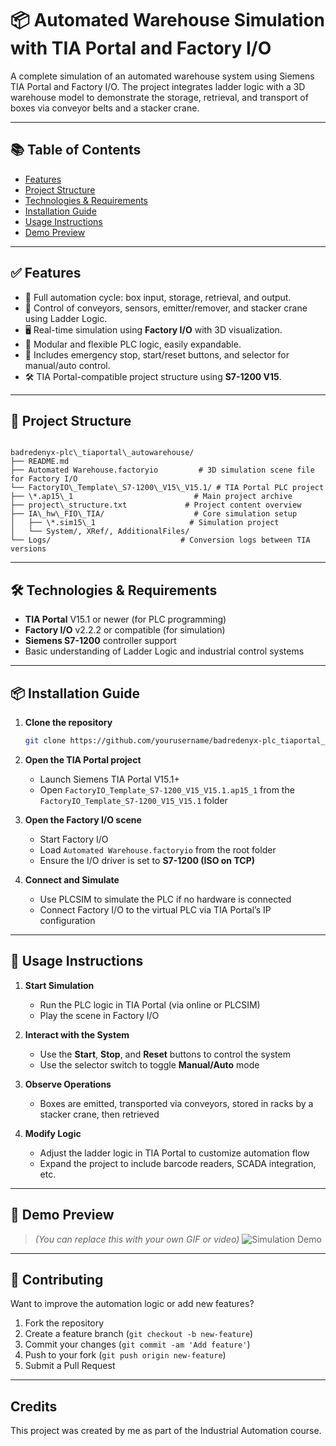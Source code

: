 
# 📦 Automated Warehouse Simulation with TIA Portal and Factory I/O

A complete simulation of an automated warehouse system using Siemens TIA Portal and Factory I/O. The project integrates ladder logic with a 3D warehouse model to demonstrate the storage, retrieval, and transport of boxes via conveyor belts and a stacker crane.

---

## 📚 Table of Contents

- [Features](#features)
- [Project Structure](#project-structure)
- [Technologies & Requirements](#technologies--requirements)
- [Installation Guide](#installation-guide)
- [Usage Instructions](#usage-instructions)
- [Demo Preview](#demo-preview)


---

## ✅ Features

- 🔄 Full automation cycle: box input, storage, retrieval, and output.
- 🤖 Control of conveyors, sensors, emitter/remover, and stacker crane using Ladder Logic.
- 🖥️ Real-time simulation using **Factory I/O** with 3D visualization.
- 🧠 Modular and flexible PLC logic, easily expandable.
- 🧪 Includes emergency stop, start/reset buttons, and selector for manual/auto control.
- 🛠️ TIA Portal-compatible project structure using **S7-1200 V15**.

---

## 📁 Project Structure

```

badredenyx-plc\_tiaportal\_autowarehouse/
├── README.md
├── Automated Warehouse.factoryio         # 3D simulation scene file for Factory I/O
└── FactoryIO\_Template\_S7-1200\_V15\_V15.1/ # TIA Portal PLC project
├── \*.ap15\_1                           # Main project archive
├── project\_structure.txt             # Project content overview
├── IA\_hw\_FIO\_TIA/                    # Core simulation setup
│   ├── \*.sim15\_1                     # Simulation project
│   └── System/, XRef/, AdditionalFiles/
└── Logs/                             # Conversion logs between TIA versions

````

---

## 🛠️ Technologies & Requirements

- **TIA Portal** V15.1 or newer (for PLC programming)
- **Factory I/O** v2.2.2 or compatible (for simulation)
- **Siemens S7-1200** controller support
- Basic understanding of Ladder Logic and industrial control systems

---

## 📦 Installation Guide

1. **Clone the repository**
   ```bash
   git clone https://github.com/yourusername/badredenyx-plc_tiaportal_autowarehouse.git
   ````

2. **Open the TIA Portal project**

   * Launch Siemens TIA Portal V15.1+
   * Open `FactoryIO_Template_S7-1200_V15_V15.1.ap15_1` from the `FactoryIO_Template_S7-1200_V15_V15.1` folder

3. **Open the Factory I/O scene**

   * Start Factory I/O
   * Load `Automated Warehouse.factoryio` from the root folder
   * Ensure the I/O driver is set to **S7-1200 (ISO on TCP)**

4. **Connect and Simulate**

   * Use PLCSIM to simulate the PLC if no hardware is connected
   * Connect Factory I/O to the virtual PLC via TIA Portal’s IP configuration

---

## 🚀 Usage Instructions

1. **Start Simulation**

   * Run the PLC logic in TIA Portal (via online or PLCSIM)
   * Play the scene in Factory I/O

2. **Interact with the System**

   * Use the **Start**, **Stop**, and **Reset** buttons to control the system
   * Use the selector switch to toggle **Manual/Auto** mode

3. **Observe Operations**

   * Boxes are emitted, transported via conveyors, stored in racks by a stacker crane, then retrieved

4. **Modify Logic**

   * Adjust the ladder logic in TIA Portal to customize automation flow
   * Expand the project to include barcode readers, SCADA integration, etc.

---

## 🎥 Demo Preview

> *(You can replace this with your own GIF or video)*
> ![Simulation Demo](https://github.com/Badredenyx/PLC_TiaPortal_AutoWarehouse/main/Simulation.gif)

---

## 🤝 Contributing

Want to improve the automation logic or add new features?

1. Fork the repository
2. Create a feature branch (`git checkout -b new-feature`)
3. Commit your changes (`git commit -am 'Add feature'`)
4. Push to your fork (`git push origin new-feature`)
5. Submit a Pull Request

---

## Credits
This project was created by me as part of the Industrial Automation course.
